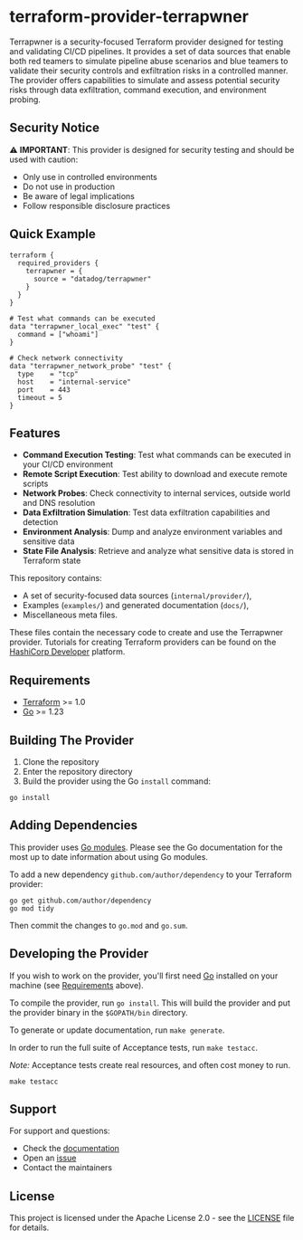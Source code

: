 # terraform-provider-terrapwner

Terrapwner is a security-focused Terraform provider designed for testing and validating CI/CD pipelines. It provides a set of data sources that enable both red teamers to simulate pipeline abuse scenarios and blue teamers to validate their security controls and exfiltration risks in a controlled manner. The provider offers capabilities to simulate and assess potential security risks through data exfiltration, command execution, and environment probing.

## Security Notice

⚠️ **IMPORTANT**: This provider is designed for security testing and should be used with caution:
- Only use in controlled environments
- Do not use in production
- Be aware of legal implications
- Follow responsible disclosure practices

## Quick Example

```hcl
terraform {
  required_providers {
    terrapwner = {
      source = "datadog/terrapwner"
    }
  }
}

# Test what commands can be executed
data "terrapwner_local_exec" "test" {
  command = ["whoami"]
}

# Check network connectivity
data "terrapwner_network_probe" "test" {
  type    = "tcp"
  host    = "internal-service"
  port    = 443
  timeout = 5
}
```

## Features

- **Command Execution Testing**: Test what commands can be executed in your CI/CD environment
- **Remote Script Execution**: Test ability to download and execute remote scripts
- **Network Probes**: Check connectivity to internal services, outside world and DNS resolution
- **Data Exfiltration Simulation**: Test data exfiltration capabilities and detection
- **Environment Analysis**: Dump and analyze environment variables and sensitive data
- **State File Analysis**: Retrieve and analyze what sensitive data is stored in Terraform state

This repository contains:
- A set of security-focused data sources (`internal/provider/`),
- Examples (`examples/`) and generated documentation (`docs/`),
- Miscellaneous meta files.

These files contain the necessary code to create and use the Terrapwner provider. Tutorials for creating Terraform providers can be found on the [HashiCorp Developer](https://developer.hashicorp.com/terraform/tutorials/providers-plugin-framework) platform.

## Requirements

- [Terraform](https://developer.hashicorp.com/terraform/downloads) >= 1.0
- [Go](https://golang.org/doc/install) >= 1.23

## Building The Provider

1. Clone the repository
1. Enter the repository directory
1. Build the provider using the Go `install` command:

```shell
go install
```

## Adding Dependencies

This provider uses [Go modules](https://github.com/golang/go/wiki/Modules).
Please see the Go documentation for the most up to date information about using Go modules.

To add a new dependency `github.com/author/dependency` to your Terraform provider:

```shell
go get github.com/author/dependency
go mod tidy
```

Then commit the changes to `go.mod` and `go.sum`.

## Developing the Provider

If you wish to work on the provider, you'll first need [Go](http://www.golang.org) installed on your machine (see [Requirements](#requirements) above).

To compile the provider, run `go install`. This will build the provider and put the provider binary in the `$GOPATH/bin` directory.

To generate or update documentation, run `make generate`.

In order to run the full suite of Acceptance tests, run `make testacc`.

*Note:* Acceptance tests create real resources, and often cost money to run.

```shell
make testacc
```

## Support

For support and questions:
- Check the [documentation](docs/)
- Open an [issue](https://github.com/datadog/terraform-provider-terrapwner/issues)
- Contact the maintainers

## License

This project is licensed under the Apache License 2.0 - see the [LICENSE](LICENSE) file for details.
